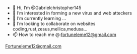 - 👋 Hi, I’m @Gabrielchristopher145
- 👀 I’m interested in forming a new virus  and web atteckers
- 🌱 I’m currently learning ...
- 💞️ I’m looking to collaborate on websites coding,rust,zesus,mellica,medusa...
- 📫 How to reach me @:fortuneleme12@gmail.com 

<!---
Gabrielchristopher145/Gabrielchristopher145 is a ✨ special ✨ repository because its `README.md` (this file) appears on your GitHub profile.
You can click the Preview link to take a look at your changes.
--->
Fortuneleme12@gmail.com 
